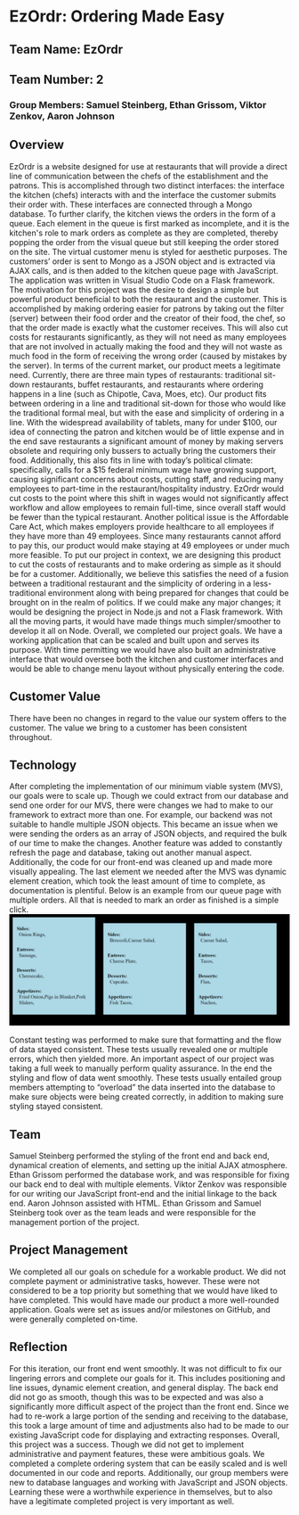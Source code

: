 # EzOrdr: Ordering Made Easy
## Team Name: EzOrdr
## Team Number: 2
### Group Members: Samuel Steinberg, Ethan Grissom, Viktor Zenkov, Aaron Johnson

## Overview
EzOrdr is a website designed for use at restaurants that will provide a direct line of communication between the chefs of the establishment and the patrons. This is accomplished through two distinct interfaces: the interface the kitchen (chefs) interacts with and the interface the customer submits their order with. These interfaces are connected through a Mongo database. To further clarify, the kitchen views the orders in the form of a queue. Each element in the queue is first marked as incomplete, and it is the kitchen's role to mark orders as complete as they are completed, thereby popping the order from the visual queue but still keeping the order stored on the site. The virtual customer menu is styled for aesthetic purposes. The customers’ order is sent to Mongo as a JSON object and is extracted via AJAX calls, and is then added to the kitchen queue page with JavaScript. The application was written in Visual Studio Code on a Flask framework. The motivation for this project was the desire to design a simple but powerful product beneficial to both the restaurant and the customer. This is accomplished by making ordering easier for patrons by taking out the filter (server) between their food order and the creator of their food, the chef, so that the order made is exactly what the customer receives. This will also cut costs for restaurants significantly, as they will not need as many employees that are not involved in actually making the food and they will not waste as much food in the form of receiving the wrong order (caused by mistakes by the server). 
In terms of the current market, our product meets a legitimate need. Currently, there are three main types of restaurants: traditional sit-down restaurants, buffet restaurants, and restaurants where ordering happens in a line (such as Chipotle, Cava, Moes, etc). Our product fits between ordering in a line and traditional sit-down for those who would like the traditional formal meal, but with the ease and simplicity of ordering in a line. With the widespread availability of tablets, many for under $100, our idea of connecting the patron and kitchen would be of little expense and in the end save restaurants a significant amount of money by making servers obsolete and requiring only bussers to actually bring the customers their food. Additionally, this also fits in line with today’s political climate: specifically, calls for a $15 federal minimum wage have growing support, causing significant concerns about costs, cutting staff, and reducing many employees to part-time in the restaurant/hospitality industry. EzOrdr would cut costs to the point where this shift in wages would not significantly affect workflow and allow employees to remain full-time, since overall staff would be fewer than the typical restaurant. Another political issue is the Affordable Care Act, which makes employers provide healthcare to all employees if they have more than 49 employees. Since many restaurants cannot afford to pay this, our product would make staying at 49 employees or under much more feasible. 
To put our project in context, we are designing this product to cut the costs of restaurants and to make ordering as simple as it should be for a customer. Additionally, we believe this satisfies the need of a fusion between a traditional restaurant and the simplicity of ordering in a less-traditional environment along with being prepared for changes that could be brought on in the realm of politics.
If we could make any major changes; it would be designing the project in Node.js and not a Flask framework. With all the moving parts, it would have made things much simpler/smoother to develop it all on Node.
Overall, we completed our project goals. We have a working application that can be scaled and built upon and serves its purpose. With time permitting we would have also built an administrative interface that would oversee both the kitchen and customer interfaces and would be able to change menu layout without physically entering the code.

## Customer Value
There have been no changes in regard to the value our system offers to the customer. The value we bring to a customer has been consistent throughout.


## Technology
After completing the implementation of our minimum viable system (MVS), our goals were to scale up. Though we could extract from our database and send one order for our MVS, there were changes we had to make to our framework to extract more than one. For example, our backend was not suitable to handle multiple JSON objects. This became an issue when we were sending the orders as an array of JSON objects, and required the bulk of our time to make the changes. Another feature was added to constantly refresh the page and database, taking out another manual aspect. Additionally, the code for our front-end was cleaned up and made more visually appealing. The last element we needed after the MVS was dynamic element creation, which took the least amount of time to complete, as documentation is plentiful. Below is an example from our queue page with multiple orders. All that is needed to mark an order as finished is a simple click.
\
![](multipleorders.PNG)  

Constant testing was performed to make sure that formatting and the flow of data stayed consistent. These tests usually revealed one or multiple errors, which then yielded more. An important aspect of our project was taking a full week to manually perform quality assurance. In the end the styling and flow of data went smoothly. These tests usually entailed group members attempting to “overload” the data inserted into the database to make sure objects were being created correctly, in addition to making sure styling stayed consistent. 



## Team
Samuel Steinberg performed the styling of the front end and back end, dynamical creation of elements, and setting up the initial AJAX atmosphere. Ethan Grissom performed the database work, and was responsible for fixing our back end to deal with multiple elements. Viktor Zenkov was responsible for our writing our JavaScript front-end and the initial linkage to the back end. Aaron Johnson assisted with HTML. Ethan Grissom and Samuel Steinberg took over as the team leads and were responsible for the management portion of the project.


## Project Management
We completed all our goals on schedule for a workable product. We did not complete payment or administrative tasks, however. These were not considered to be a top priority but something that we would have liked to have completed. This would have made our product a more well-rounded application. Goals were set as issues and/or milestones on GitHub, and were generally completed on-time.

 
## Reflection
For this iteration, our front end went smoothly. It was not difficult to fix our lingering errors and complete our goals for it. This includes positioning and line issues, dynamic element creation, and general display. The back end did not go as smooth, though this was to be expected and was also a significantly more difficult aspect of the project than the front end. Since we had to re-work a large portion of the sending and receiving to the database, this took a large amount of time and adjustments also had to be made to our existing JavaScript code for displaying and extracting responses. Overall, this project was a success. Though we did not get to implement administrative and payment features, these were ambitious goals. We completed a complete ordering system that can be easily scaled and is well documented in our code and reports. Additionally, our group members were new to database languages and working with JavaScript and JSON objects. Learning these were a worthwhile experience in themselves, but to also have a legitimate completed project is very important as well. 




